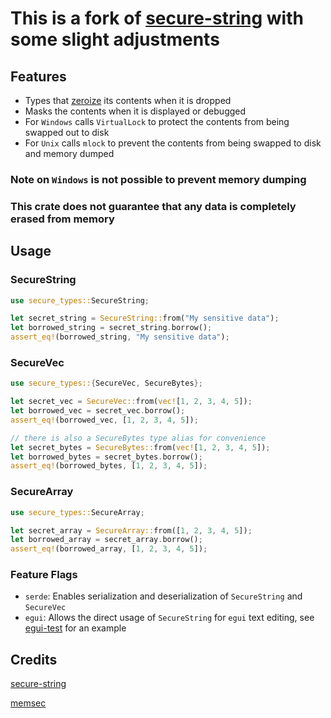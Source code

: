 # This is a fork of [secure-string](https://github.com/ISibboI/secure-string) with some slight adjustments

## Features
- Types that [zeroize](https://github.com/RustCrypto/utils/tree/master/zeroize) its contents when it is dropped
- Masks the contents when it is displayed or debugged
- For `Windows` calls `VirtualLock` to protect the contents from being swapped out to disk
- For `Unix` calls `mlock` to prevent the contents from being swapped to disk and memory dumped

### Note on `Windows` is not possible to prevent memory dumping

### This crate does not guarantee that any data is completely erased from memory

## Usage

### SecureString
```rust
use secure_types::SecureString;

let secret_string = SecureString::from("My sensitive data");
let borrowed_string = secret_string.borrow();
assert_eq!(borrowed_string, "My sensitive data");
```

### SecureVec
```rust
use secure_types::{SecureVec, SecureBytes};

let secret_vec = SecureVec::from(vec![1, 2, 3, 4, 5]);
let borrowed_vec = secret_vec.borrow();
assert_eq!(borrowed_vec, [1, 2, 3, 4, 5]);

// there is also a SecureBytes type alias for convenience
let secret_bytes = SecureBytes::from(vec![1, 2, 3, 4, 5]);
let borrowed_bytes = secret_bytes.borrow();
assert_eq!(borrowed_bytes, [1, 2, 3, 4, 5]);
```

### SecureArray
```rust
use secure_types::SecureArray;

let secret_array = SecureArray::from([1, 2, 3, 4, 5]);
let borrowed_array = secret_array.borrow();
assert_eq!(borrowed_array, [1, 2, 3, 4, 5]);
```

### Feature Flags
- `serde`: Enables serialization and deserialization of `SecureString` and `SecureVec`
- `egui`: Allows the direct usage of `SecureString` for `egui` text editing, see [egui-test](src/bin/egui_test.rs) for an example


## Credits
[secure-string](https://github.com/ISibboI/secure-string)

[memsec](https://github.com/quininer/memsec)